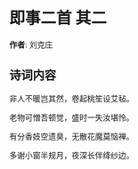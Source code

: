 # 即事二首  其二

**作者**: 刘克庄

## 诗词内容

非人不暖岂其然，卷起桃笙设艾毡。

老物可憎吾顿觉，盛时一失汝堪怜。

有分香妓空遗臭，无散花魔莫恼禅。

多谢小窗半规月，夜深长伴绛纱边。

